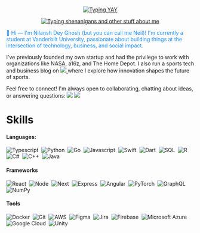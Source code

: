 <br>

<p align="center">
    <a href="https://github.com/ndg24"><img src="https://readme-typing-svg.demolab.com/?font=Fira+Code&pause=1000&color=1E90FF&center=true&size=50&vCenter=true&repeat=false&width=510&lines=Nilansh+Dey+Ghosh" alt="Typing YAY" /></a>
</p>
<p align="center">
    <a href="https://github.com/ndg24"><img src="https://readme-typing-svg.demolab.com?font=Fira+Code&pause=1000&color=1E90FF&center=true&vCenter=true&width=435&lines=full-stack+developer;neil;entrepreneur;civic-tech-advocate;master+of+bytes+and+beats;community+catalyst;tech+whiz,not+siri;him" alt="Typing shenanigans and other stuff about me" /></a>
</p>

<p style="color: #1E90FF">
    👋 Hi — I'm Nilansh Dey Ghosh (but you can call me Neil)! I'm currently a student at Vanderbilt University, passionate about building things at the intersection of technology, business, and social impact.

I've previously founded my own startup and had the privilege to work with organizations like NASA, a16z, and The Home Depot. I also run a sports tech and business blog on <a href="https://medium.com/@Nilansh"><img src="https://img.shields.io/badge/Medium-12100E?logoColor=white&logoWidth=15"/> </a> where I explore how innovation shapes the future of sports.

Feel free to connect! I'm always open to collaborating, chatting about ideas, or answering questions:
    <a href="mailto:nilansh.d.ghosh@gmail.com"><img src="https://img.shields.io/badge/Gmail-D14836?logo=gmail&logoColor=white&logo=small" /></a>
    <a href="https://www.linkedin.com/in/nilansh-ghosh/"><img src="https://img.shields.io/badge/LinkedIn-0077B5?logo=linkedin&logoColor=white"/></a>
</p>

# Skills
#### Languages:

![Typescript](https://img.shields.io/badge/TypeScript-3178C6?style=for-the-badge&logo=typescript&logoColor=white)&nbsp;
![Python](https://img.shields.io/badge/Python-3776AB?style=for-the-badge&logo=python&logoColor=white)&nbsp;
![Go](https://img.shields.io/badge/Go-00ADD8?logo=Go&logoColor=white&style=for-the-badge)&nbsp;
![Javascript](https://img.shields.io/badge/JavaScript-F7DF1E?style=for-the-badge&logo=javascript&logoColor=black)&nbsp;
![Swift](https://img.shields.io/badge/Swift-F05138?style=for-the-badge&logo=swift&logoColor=white)&nbsp;
![Dart](https://img.shields.io/badge/Dart-0175C2?style=for-the-badge&logo=dart&logoColor=white)&nbsp;
![SQL](https://img.shields.io/badge/-SQL-000?&style=for-the-badge&logo=MySQL&logoColor=white)&nbsp;
![R](https://img.shields.io/badge/R-%23276DC3.svg?&style=for-the-badge&logo=r&logoColor=white)&nbsp;
![C#](https://img.shields.io/badge/C%23-239120?style=for-the-badge&logo=c-sharp&logoColor=white)&nbsp;
![C++](https://img.shields.io/badge/C%2B%2B-00599C?style=for-the-badge&logo=c%2B%2B&logoColor=white)&nbsp;
![Java](https://img.shields.io/badge/Java-ED8B00?style=for-the-badge&logo=openjdk&logoColor=white)&nbsp;


#### Frameworks


![React](https://img.shields.io/badge/React-20232A?style=for-the-badge&logo=react&logoColor=61DAFB)&nbsp;
![Node](https://img.shields.io/badge/Node.js-6DA55F?logo=node.js&logoColor=white&style=for-the-badge)&nbsp;
![Next](https://img.shields.io/badge/Next.js-black?logo=next.js&logoColor=white&style=for-the-badge)&nbsp;
![Express](https://img.shields.io/badge/Express.js-%23404d59.svg?logo=express&logoColor=%2361DAFB&style=for-the-badge)&nbsp;
![Angular](https://img.shields.io/badge/Angular-%23DD0031.svg?logo=angular&logoColor=white&style=for-the-badge)&nbsp;
![PyTorch](https://img.shields.io/badge/PyTorch-ee4c2c?logo=pytorch&logoColor=white&style=for-the-badge)&nbsp;
![GraphQL](https://img.shields.io/badge/GraphQl-E10098?style=for-the-badge&logo=graphql&logoColor=white)&nbsp;
![NumPy](https://img.shields.io/badge/NumPy-4DABCF?logo=numpy&logoColor=fff&style=for-the-badge)&nbsp;

#### Tools
![Docker](https://img.shields.io/badge/Docker-2496ED?logo=docker&logoColor=fff&style=for-the-badge)&nbsp;
![Git](https://img.shields.io/badge/Git-F05032?logo=git&logoColor=fff&style=for-the-badge)&nbsp;
![AWS](https://img.shields.io/badge/Amazon_AWS-232F3E?logo=amazon-aws&logoColor=white&style=for-the-badge)&nbsp;
![Figma](https://img.shields.io/badge/Figma-F24E1E?logo=figma&logoColor=white&style=for-the-badge)&nbsp;
![Jira](https://img.shields.io/badge/Jira-0052CC?logo=jira&logoColor=fff&style=for-the-badge)&nbsp;
![Firebase](https://img.shields.io/badge/Firebase-039BE5?logo=Firebase&logoColor=white&style=for-the-badge)&nbsp;
![Microsoft Azure](https://img.shields.io/badge/Microsoft_Azure-0089D6?style=for-the-badge&logo=microsoft-azure&logoColor=white)&nbsp;
![Google Cloud](https://img.shields.io/badge/Google_Cloud-4285F4?style=for-the-badge&logo=google-cloud&logoColor=white)&nbsp;
![Unity](https://img.shields.io/badge/Unity-100000?style=for-the-badge&logo=unity&logoColor=white)&nbsp;

<p style="color: #1E90FF;" align
